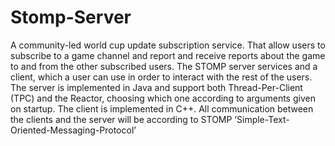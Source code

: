 # Stomp-Server
A community-led world cup update subscription service. That allow users to subscribe to a game channel and report and receive reports about the game to and from the other subscribed users.
The STOMP server services and a client, which a user can use in
order to interact with the rest of the users. The server is implemented
in Java and support both Thread-Per-Client (TPC) and the Reactor,
choosing which one according to arguments given on startup. The client is
implemented in C++.
All communication between the clients and the server will be according to
STOMP ‘Simple-Text-Oriented-Messaging-Protocol’
